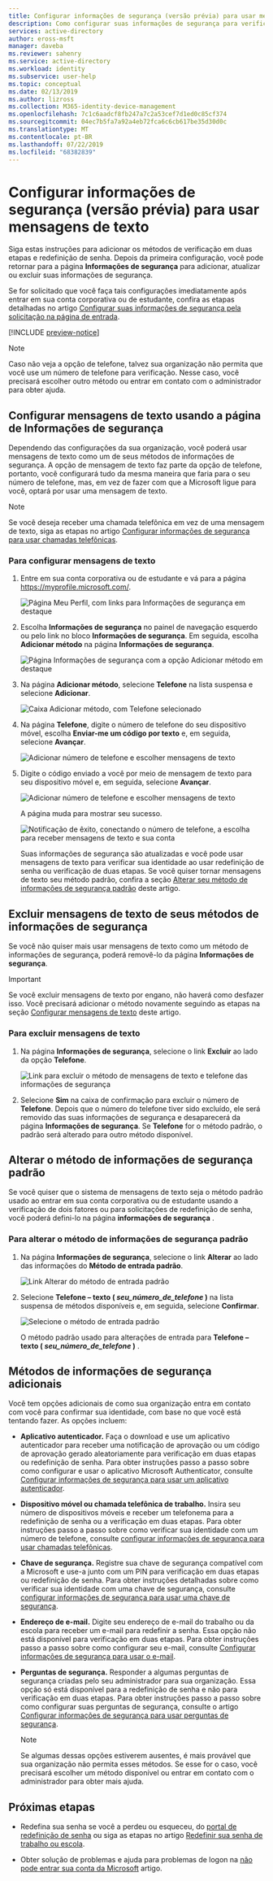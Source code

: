 ```yaml
---
title: Configurar informações de segurança (versão prévia) para usar mensagens de texto – Azure Active Directory | Microsoft Docs
description: Como configurar suas informações de segurança para verificar sua identidade usando mensagens de texto e seu dispositivo móvel.
services: active-directory
author: eross-msft
manager: daveba
ms.reviewer: sahenry
ms.service: active-directory
ms.workload: identity
ms.subservice: user-help
ms.topic: conceptual
ms.date: 02/13/2019
ms.author: lizross
ms.collection: M365-identity-device-management
ms.openlocfilehash: 7c1c6aadcf8fb247a7c2a53cef7d1ed0c85cf374
ms.sourcegitcommit: 04ec7b5fa7a92a4eb72fca6c6cb617be35d30d0c
ms.translationtype: MT
ms.contentlocale: pt-BR
ms.lasthandoff: 07/22/2019
ms.locfileid: "68382839"
---
```

# <a name="set-up-security-info-preview-to-use-text-messaging"></a>Configurar informações de segurança (versão prévia) para usar mensagens de texto

Siga estas instruções para adicionar os métodos de verificação em duas etapas e redefinição de senha. Depois da primeira configuração, você pode retornar para a página **Informações de segurança** para adicionar, atualizar ou excluir suas informações de segurança.

Se for solicitado que você faça tais configurações imediatamente após entrar em sua conta corporativa ou de estudante, confira as etapas detalhadas no artigo [Configurar suas informações de segurança pela solicitação na página de entrada](security-info-setup-signin.md).

[!INCLUDE [preview-notice](../../../includes/active-directory-end-user-preview-notice-security-info.md)]

>[!Note]
>Caso não veja a opção de telefone, talvez sua organização não permita que você use um número de telefone para verificação. Nesse caso, você precisará escolher outro método ou entrar em contato com o administrador para obter ajuda.

## <a name="set-up-text-messages-from-the-security-info-page"></a>Configurar mensagens de texto usando a página de Informações de segurança

Dependendo das configurações da sua organização, você poderá usar mensagens de texto como um de seus métodos de informações de segurança. A opção de mensagem de texto faz parte da opção de telefone, portanto, você configurará tudo da mesma maneira que faria para o seu número de telefone, mas, em vez de fazer com que a Microsoft ligue para você, optará por usar uma mensagem de texto.

>[!Note]
>Se você deseja receber uma chamada telefônica em vez de uma mensagem de texto, siga as etapas no artigo [Configurar informações de segurança para usar chamadas telefônicas](security-info-setup-phone-number.md).

### <a name="to-set-up-text-messages"></a>Para configurar mensagens de texto

1. Entre em sua conta corporativa ou de estudante e vá para a página https://myprofile.microsoft.com/.

    ![Página Meu Perfil, com links para Informações de segurança em destaque](media/security-info/securityinfo-myprofile-page.png)

2. Escolha **Informações de segurança** no painel de navegação esquerdo ou pelo link no bloco **Informações de segurança**. Em seguida, escolha **Adicionar método** na página **Informações de segurança**.

    ![Página Informações de segurança com a opção Adicionar método em destaque](media/security-info/securityinfo-myprofile-addmethod-page.png)

3. Na página **Adicionar método**, selecione **Telefone** na lista suspensa e selecione **Adicionar**.

    ![Caixa Adicionar método, com Telefone selecionado](media/security-info/securityinfo-myprofile-addphonetext.png)

4. Na página **Telefone**, digite o número de telefone do seu dispositivo móvel, escolha **Enviar-me um código por texto** e, em seguida, selecione **Avançar**.

    ![Adicionar número de telefone e escolher mensagens de texto](media/security-info/securityinfo-myprofile-phonetext-addnumber.png)

5. Digite o código enviado a você por meio de mensagem de texto para seu dispositivo móvel e, em seguida, selecione **Avançar**.

    ![Adicionar número de telefone e escolher mensagens de texto](media/security-info/securityinfo-myprofile-phonetext-entercode.png)

    A página muda para mostrar seu sucesso.

    ![Notificação de êxito, conectando o número de telefone, a escolha para receber mensagens de texto e sua conta](media/security-info/securityinfo-myprofile-phonetext-success.png)

    Suas informações de segurança são atualizadas e você pode usar mensagens de texto para verificar sua identidade ao usar redefinição de senha ou verificação de duas etapas. Se você quiser tornar mensagens de texto seu método padrão, confira a seção [Alterar seu método de informações de segurança padrão](#change-your-default-security-info-method) deste artigo.

## <a name="delete-text-messaging-from-your-security-info-methods"></a>Excluir mensagens de texto de seus métodos de informações de segurança

Se você não quiser mais usar mensagens de texto como um método de informações de segurança, poderá removê-lo da página **Informações de segurança**.

>[!Important]
>Se você excluir mensagens de texto por engano, não haverá como desfazer isso. Você precisará adicionar o método novamente seguindo as etapas na seção [Configurar mensagens de texto](#set-up-text-messages-from-the-security-info-page) deste artigo.

### <a name="to-delete-text-messaging"></a>Para excluir mensagens de texto

1. Na página **Informações de segurança**, selecione o link **Excluir** ao lado da opção **Telefone**.

    ![Link para excluir o método de mensagens de texto e telefone das informações de segurança](media/security-info/securityinfo-myprofile-phonetext-delete.png)

2. Selecione **Sim** na caixa de confirmação para excluir o número de **Telefone**. Depois que o número do telefone tiver sido excluído, ele será removido das suas informações de segurança e desaparecerá da página **Informações de segurança**. Se **Telefone** for o método padrão, o padrão será alterado para outro método disponível.

## <a name="change-your-default-security-info-method"></a>Alterar o método de informações de segurança padrão

Se você quiser que o sistema de mensagens de texto seja o método padrão usado ao entrar em sua conta corporativa ou de estudante usando a verificação de dois fatores ou para solicitações de redefinição de senha, você poderá defini-lo na página **informações de segurança** .

### <a name="to-change-your-default-security-info-method"></a>Para alterar o método de informações de segurança padrão

1. Na página **Informações de segurança**, selecione o link **Alterar** ao lado das informações do **Método de entrada padrão**.

    ![Link Alterar do método de entrada padrão](media/security-info/securityinfo-myprofile-phonetext-defaultchange.png)

2. Selecione **Telefone – texto ( *_seu_número_de_telefone_* )** na lista suspensa de métodos disponíveis e, em seguida, selecione **Confirmar**.

    ![Selecione o método de entrada padrão](media/security-info/securityinfo-myprofile-phonetext-changeddefault.png)

    O método padrão usado para alterações de entrada para **Telefone – texto ( *_seu_número_de_telefone_* )** .

## <a name="additional-security-info-methods"></a>Métodos de informações de segurança adicionais

Você tem opções adicionais de como sua organização entra em contato com você para confirmar sua identidade, com base no que você está tentando fazer. As opções incluem:

- **Aplicativo autenticador.** Faça o download e use um aplicativo autenticador para receber uma notificação de aprovação ou um código de aprovação gerado aleatoriamente para verificação em duas etapas ou redefinição de senha. Para obter instruções passo a passo sobre como configurar e usar o aplicativo Microsoft Authenticator, consulte [Configurar informações de segurança para usar um aplicativo autenticador](security-info-setup-auth-app.md).

- **Dispositivo móvel ou chamada telefônica de trabalho.** Insira seu número de dispositivos móveis e receber um telefonema para a redefinição de senha ou a verificação em duas etapas. Para obter instruções passo a passo sobre como verificar sua identidade com um número de telefone, consulte [configurar informações de segurança para usar chamadas telefônicas](security-info-setup-phone-number.md).

- **Chave de segurança.** Registre sua chave de segurança compatível com a Microsoft e use-a junto com um PIN para verificação em duas etapas ou redefinição de senha. Para obter instruções detalhadas sobre como verificar sua identidade com uma chave de segurança, consulte [configurar informações de segurança para usar uma chave de segurança](security-info-setup-security-key.md).

- **Endereço de e-mail.** Digite seu endereço de e-mail do trabalho ou da escola para receber um e-mail para redefinir a senha. Essa opção não está disponível para verificação em duas etapas. Para obter instruções passo a passo sobre como configurar seu e-mail, consulte [Configurar informações de segurança para usar o e-mail](security-info-setup-email.md).

- **Perguntas de segurança.** Responder a algumas perguntas de segurança criadas pelo seu administrador para sua organização. Essa opção só está disponível para a redefinição de senha e não para verificação em duas etapas. Para obter instruções passo a passo sobre como configurar suas perguntas de segurança, consulte o artigo [Configurar informações de segurança para usar perguntas de segurança](security-info-setup-questions.md).

    >[!Note]
    >Se algumas dessas opções estiverem ausentes, é mais provável que sua organização não permita esses métodos. Se esse for o caso, você precisará escolher um método disponível ou entrar em contato com o administrador para obter mais ajuda.

## <a name="next-steps"></a>Próximas etapas

- Redefina sua senha se você a perdeu ou esqueceu, do [portal de redefinição de senha](https://passwordreset.microsoftonline.com/) ou siga as etapas no artigo [Redefinir sua senha de trabalho ou escola](user-help-reset-password.md).

- Obter solução de problemas e ajuda para problemas de logon na [não pode entrar sua conta da Microsoft](https://support.microsoft.com/help/12429/microsoft-account-sign-in-cant) artigo.
